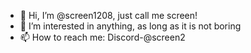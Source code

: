 - 👋 Hi, I’m @screen1208, just call me screen!
- 👀 I’m interested in anything, as long as it is not boring
- 📫 How to reach me: Discord-@screen2
